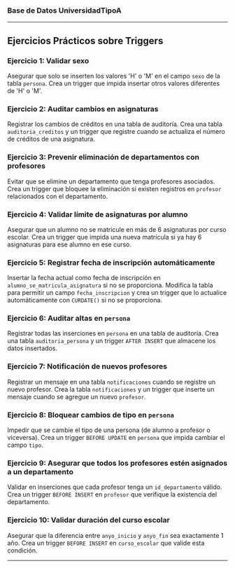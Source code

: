 ### Base de Datos UniversidadTipoA
---

## Ejercicios Prácticos sobre Triggers

### Ejercicio 1: Validar sexo

Asegurar que solo se inserten los valores 'H' o 'M' en el campo `sexo` de la tabla `persona`.
Crea un trigger que impida insertar otros valores diferentes de 'H' o 'M'.

### Ejercicio 2: Auditar cambios en asignaturas

Registrar los cambios de créditos en una tabla de auditoría.
Crea una tabla `auditoria_creditos` y un trigger que registre cuando se actualiza el número de créditos de una asignatura.

### Ejercicio 3: Prevenir eliminación de departamentos con profesores

Evitar que se elimine un departamento que tenga profesores asociados.
Crea un trigger que bloquee la eliminación si existen registros en `profesor` relacionados con el departamento.

### Ejercicio 4: Validar límite de asignaturas por alumno

Asegurar que un alumno no se matricule en más de 6 asignaturas por curso escolar.
Crea un trigger que impida una nueva matrícula si ya hay 6 asignaturas para ese alumno en ese curso.

### Ejercicio 5: Registrar fecha de inscripción automáticamente

Insertar la fecha actual como fecha de inscripción en `alumno_se_matricula_asignatura` si no se proporciona.
Modifica la tabla para permitir un campo `fecha_inscripcion` y crea un trigger que lo actualice automáticamente con `CURDATE()` si no se proporciona.

### Ejercicio 6: Auditar altas en `persona`

Registrar todas las inserciones en `persona` en una tabla de auditoría.
Crea una tabla `auditoria_persona` y un trigger `AFTER INSERT` que almacene los datos insertados.

### Ejercicio 7: Notificación de nuevos profesores

Registrar un mensaje en una tabla `notificaciones` cuando se registre un nuevo profesor.
Crea la tabla `notificaciones` y un trigger que inserte un mensaje cuando se agregue un nuevo `profesor`.

### Ejercicio 8: Bloquear cambios de tipo en `persona`

Impedir que se cambie el tipo de una persona (de alumno a profesor o viceversa).
Crea un trigger `BEFORE UPDATE` en `persona` que impida cambiar el campo `tipo`.

### Ejercicio 9: Asegurar que todos los profesores estén asignados a un departamento

Validar en inserciones que cada profesor tenga un `id_departamento` válido.
Crea un trigger `BEFORE INSERT` en `profesor` que verifique la existencia del departamento.

### Ejercicio 10: Validar duración del curso escolar

Asegurar que la diferencia entre `anyo_inicio` y `anyo_fin` sea exactamente 1 año.
Crea un trigger `BEFORE INSERT` en `curso_escolar` que valide esta condición.

---

